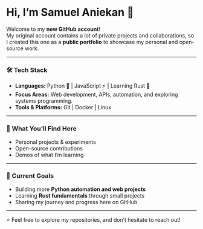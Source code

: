 # Hi, I’m Samuel Aniekan 👋  

Welcome to my **new GitHub account**!  
My original account contains a lot of private projects and collaborations, so I created this one as a **public portfolio** to showcase my personal and open-source work.  

---

### 🛠️ Tech Stack
- **Languages:** Python 🐍 | JavaScript ⚡ | Learning Rust 🦀  
- **Focus Areas:** Web development, APIs, automation, and exploring systems programming.  
- **Tools & Platforms:** Git | Docker | Linux  

---

### 📌 What You’ll Find Here
- Personal projects & experiments  
- Open-source contributions  
- Demos of what I’m learning  

---

### 🌱 Current Goals
- Building more **Python automation and web projects**  
- Learning **Rust fundamentals** through small projects  
- Sharing my journey and progress here on GitHub  

---

⭐ Feel free to explore my repositories, and don’t hesitate to reach out!

